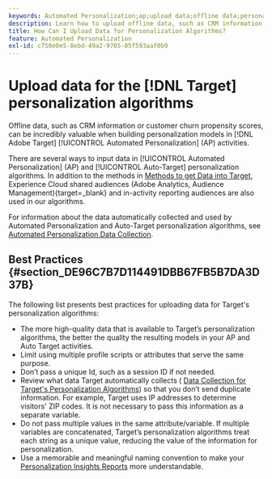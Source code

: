 ```yaml
---
keywords: Automated Personalization;ap;upload data;offline data;personalization algorithm;auto target;auto-target;best practices
description: Learn how to upload offline data, such as CRM information, when building personalization models in Adobe [!DNL Target] Automated Personalization (AP) activities.
title: How Can I Upload Data for Personalization Algorithms?
feature: Automated Personalization
exl-id: c750e0e5-8ebd-49a2-9705-05f593aaf0b9
---
```

# Upload data for the [!DNL Target] personalization algorithms

Offline data, such as CRM information or customer churn propensity scores, can be incredibly valuable when building personalization models in [!DNL Adobe Target] [!UICONTROL Automated Personalization] (AP) activities.

 There are several ways to input data in [!UICONTROL Automated Personalization] (AP) and [!UICONTROL Auto-Target] personalization algorithms. In addition to the methods in [Methods to get Data into Target](https://developer.adobe.com/target/before-implement/methods-to-get-data-into-target/methods-to-get-data-into-target/), Experience Cloud shared audiences (Adobe Analytics, Audience Management){target=_blank} and in-activity reporting audiences are also used in our algorithms.

For information about the data automatically collected and used by Automated Personalization and Auto-Target personalization algorithms, see [Automated Personalization Data Collection](/help/main/c-activities/t-automated-personalization/ap-data.md).

## Best Practices {#section_DE96C7B7D114491DBB67FB5B7DA3D37B}

The following list presents best practices for uploading data for Target's personalization algorithms:

* The more high-quality data that is available to Target’s personalization algorithms, the better the quality the resulting models in your AP and Auto Target activities. 
* Limit using multiple profile scripts or attributes that serve the same purpose. 
* Don’t pass a unique Id, such as a session ID if not needed. 
* Review what data Target automatically collects ( [Data Collection for Target's Personalization Algorithms](/help/main/c-activities/t-automated-personalization/ap-data.md)) so that you don’t send duplicate information. For example, Target uses IP addresses to determine visitors' ZIP codes. It is not necessary to pass this information as a separate variable. 
* Do not pass multiple values in the same attribute/variable. If multiple variables are concatenated, Target’s personalization algorithms treat each string as a unique value, reducing the value of the information for personalization. 
* Use a memorable and meaningful naming convention to make your [Personalization Insights Reports](/help/main/c-reports/c-personalization-insights-reports/personalization-insights-reports.md#concept_A897070E1EDC403EB84CFB7A6ECAD767) more understandable.
